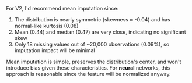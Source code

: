 

For V2, I'd recommend mean imputation since:

1. The distribution is nearly symmetric (skewness ≈ -0.04) and has normal-like kurtosis (0.08)
2. Mean (0.44) and median (0.47) are very close, indicating no significant skew
3. Only 18 missing values out of ~20,000 observations (0.09%), so imputation impact will be minimal

Mean imputation is simple, preserves the distribution's center, and won't introduce bias given these characteristics. For **neural** networks, this approach is reasonable since the feature will be normalized anyway.
